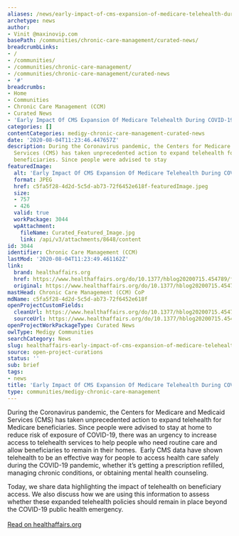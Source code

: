 ```yaml
---
aliases: /news/early-impact-of-cms-expansion-of-medicare-telehealth-during-covid-19
archetype: news
author:
- Vinit @maxinovip.com
basePath: /communities/chronic-care-management/curated-news/
breadcrumbLinks:
- /
- /communities/
- /communities/chronic-care-management/
- /communities/chronic-care-management/curated-news
- '#'
breadcrumbs:
- Home
- Communities
- Chronic Care Management (CCM)
- Curated News
- 'Early Impact Of CMS Expansion Of Medicare Telehealth During COVID-19 '
categories: []
contentCategories: medigy-chronic-care-management-curated-news
date: '2020-08-04T11:23:46.447657Z'
description: During the Coronavirus pandemic, the Centers for Medicare and Medicaid
  Services (CMS) has taken unprecedented action to expand telehealth for Medicare
  beneficiaries. Since people were advised to stay
featuredImage:
  alt: 'Early Impact Of CMS Expansion Of Medicare Telehealth During COVID-19 '
  format: JPEG
  href: c5fa5f28-4d2d-5c5d-ab73-72f6452e618f-featuredImage.jpeg
  size:
  - 757
  - 426
  valid: true
  workPackage: 3044
  wpAttachment:
    fileName: Curated_Featured_Image.jpg
    link: /api/v3/attachments/8648/content
id: 3044
identifier: Chronic Care Management (CCM)
lastMod: '2020-08-04T11:23:49.461162Z'
link:
  brand: healthaffairs.org
  href: https://www.healthaffairs.org/do/10.1377/hblog20200715.454789/full/
  original: https://www.healthaffairs.org/do/10.1377/hblog20200715.454789/full/
mastHead: Chronic Care Management (CCM) CoP
mdName: c5fa5f28-4d2d-5c5d-ab73-72f6452e618f
openProjectCustomFields:
  cleanUrl: https://www.healthaffairs.org/do/10.1377/hblog20200715.454789/full/
  sourceUrl: https://www.healthaffairs.org/do/10.1377/hblog20200715.454789/full/
openProjectWorkPackageType: Curated News
owlType: Medigy Communities
searchCategory: News
slug: healthaffairs-early-impact-of-cms-expansion-of-medicare-telehealth-during-covid-19
source: open-project-curations
status: ''
sub: brief
tags:
- news
title: 'Early Impact Of CMS Expansion Of Medicare Telehealth During COVID-19 '
type: communities/medigy-chronic-care-management
---
```


<p>During the Coronavirus pandemic, the Centers for Medicare and Medicaid Services (CMS) has taken unprecedented action to expand telehealth for Medicare beneficiaries. Since people were advised to stay at home to reduce risk of exposure of COVID-19, there was an urgency to increase access to telehealth services to help people who need routine care and allow beneficiaries to remain in their homes. &nbsp;Early CMS data have shown telehealth to be an effective way for people to access health care safely during the COVID-19 pandemic, whether it’s getting a prescription refilled, managing chronic conditions, or obtaining mental health counseling.&nbsp;</p><p>Today, we share data highlighting the impact of telehealth on beneficiary access. We also discuss how we are using this information to assess whether these expanded telehealth policies should remain in place beyond the COVID-19 public health emergency.<br><br><a href="https://www.healthaffairs.org/do/10.1377/hblog20200715.454789/full/">Read on healthaffairs.org</a></p>
